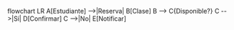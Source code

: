 flowchart LR
    A[Estudiante] -->|Reserva| B[Clase]
    B --> C{Disponible?}
    C -->|Sí| D[Confirmar]
    C -->|No| E[Notificar]
